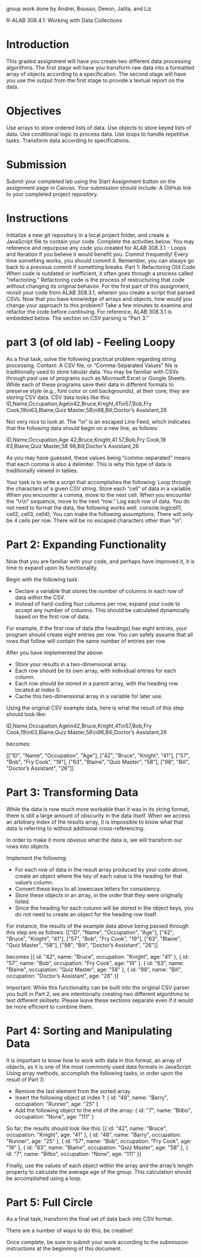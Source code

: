 group work done by Andrei, Bousso, Deeon, Jalita, and Liz

R-ALAB 308.4.1: 
Working with Data Collections

# Introduction
This graded assignment will have you create two different data processing algorithms. The first stage will have you transform raw data into a formatted array of objects according to a specification. The second stage will have you use the output from the first stage to provide a textual report on the data.

# Objectives
Use arrays to store ordered lists of data.
Use objects to store keyed lists of data.
Use conditional logic to process data.
Use loops to handle repetitive tasks.
Transform data according to specifications.

# Submission
Submit your completed lab using the Start Assignment button on the assignment page in Canvas.
Your submission should include:
A GitHub link to your completed project repository.

# Instructions
Initialize a new git repository in a local project folder, and create a JavaScript file to contain your code. Complete the activities below. You may reference and repurpose any code you created for ALAB 308.3.1 - Loops and Iteration if you believe it would benefit you.
Commit frequently! Every time something works, you should commit it. Remember, you can always go back to a previous commit if something breaks.
Part 1: Refactoring Old Code
When code is outdated or inefficient, it often goes through a process called “refactoring.” Refactoring code is the process of restructuring that code without changing its original behavior.
For the first part of this assignment, revisit your code from ALAB 308.3.1, wherein you create a script that parsed CSVs. Now that you have knowledge of arrays and objects, how would you change your approach to this problem? Take a few minutes to examine and refactor the code before continuing.
For reference, ALAB 308.3.1 is embedded below. The section on CSV parsing is “Part 3.”

# part 3 (of old lab) - Feeling Loopy 

As a final task, solve the following practical problem regarding string processing.
Context: A CSV file, or “Comma-Separated Values” file is traditionally used to store tabular data. You may be familiar with CSVs through past use of programs such as Microsoft Excel or Google Sheets. While each of these programs save their data in different formats to preserve style (e.g., font color or cell backgrounds), at their core, they are storing CSV data.
CSV data looks
 like this:
ID,Name,Occupation,Age\n42,Bruce,Knight,41\n57,Bob,Fry Cook,19\n63,Blaine,Quiz Master,58\n98,Bill,Doctor’s Assistant,26

Not very nice to look at. The “\n” is an escaped Line Feed, which indicates that the following data should begin on a new line, as follows:

ID,Name,Occupation,Age
42,Bruce,Knight,41
57,Bob,Fry Cook,19
63,Blaine,Quiz Master,58
98,Bill,Doctor’s Assistant,26

As you may have guessed, these values being “comma-separated” means that each comma is also a delimiter. This is why this type of data is traditionally viewed in tables.

Your task is to write a script that accomplishes the following:
Loop through the characters of a given CSV string.
Store each “cell” of data in a variable.
When you encounter a comma, move to the next cell.
When you encounter the “\r\n” sequence, move to the next “row.”
Log each row of data.
You do not need to format the data, the following works well.
console.log(cell1, cell2, cell3, cell4);
You can make the following assumptions:
There will only be 4 cells per row.
There will be no escaped characters other than “\n”.

# Part 2: Expanding Functionality
Now that you are familiar with your code, and perhaps have improved it, it is time to expand upon its functionality.

Begin with the following task:
- Declare a variable that stores the number of columns in each row of data within the CSV.
- Instead of hard-coding four columns per row, expand your code to accept any number of columns. This should be calculated dynamically based on the first row of data.

For example, if the first row of data (the headings) has eight entries, your program should create eight entries per row. You can safely assume that all rows that follow will contain the same number of entries per row.

After you have implemented the above:
- Store your results in a two-dimensional array.
- Each row should be its own array, with individual entries for each column.
- Each row should be stored in a parent array, with the heading row located at index 0.
- Cache this two-dimensional array in a variable for later use.

Using the original CSV example data, here is what the result of this step should look like:

ID,Name,Occupation,Age\n42,Bruce,Knight,41\n57,Bob,Fry Cook,19\n63,Blaine,Quiz Master,58\n98,Bill,Doctor’s Assistant,26

becomes: 

[["ID", "Name", "Occupation", "Age"],
 ["42", "Bruce", "Knight", "41"],
 ["57", "Bob", "Fry Cook", "19"],
 ["63", "Blaine", "Quiz Master", "58"],
 ["98", "Bill", "Doctor’s Assistant", "26"]]

 # Part 3: Transforming Data

While the data is now much more workable than it was in its string format, there is still a large amount of obscurity in the data itself. When we access an arbitrary index of the results array, it is impossible to know what that data is referring to without additional cross-referencing.

In order to make it more obvious what the data is, we will transform our rows into objects.

Implement the following:
- For each row of data in the result array produced by your code above, create an object where the key of each value is the heading for that value’s column.
- Convert these keys to all lowercase letters for consistency.
- Store these objects in an array, in the order that they were originally listed.
- Since the heading for each column will be stored in the object keys, you do not need to create an object for the heading row itself.

For instance, the results of the example data above being passed through this step are as follows:
[["ID", "Name", "Occupation", "Age"],
 ["42", "Bruce", "Knight", "41"],
 ["57", "Bob", "Fry Cook", "19"],
 ["63", "Blaine", "Quiz Master", "58"],
 ["98", "Bill", "Doctor’s Assistant", "26"]]

becomes
[{ id: "42", name: "Bruce", occupation: "Knight", age: "41" },
 { id: "57", name: "Bob", occupation: "Fry Cook", age: "19" },
 { id: "63", name: "Blaine", occupation: "Quiz Master", age: "58" },
 { id: "98", name: "Bill", occupation: "Doctor’s Assistant", age: "26" }]

Important: While this functionality can be built into the original CSV parser you built in Part 2, we are intentionally creating two different algorithms to test different skillsets. Please leave these sections separate even if it would be more efficient to combine them.

# Part 4: Sorting and Manipulating Data

It is important to know how to work with data in this format, an array of objects, as it is one of the most commonly used data formats in JavaScript.
Using array methods, accomplish the following tasks, in order upon the result of Part 3:
- Remove the last element from the sorted array.
- Insert the following object at index 1:
{ id: "48", name: "Barry", occupation: "Runner", age: "25" }
- Add the following object to the end of the array:
{ id: "7", name: "Bilbo", occupation: "None", age: "111" }

So far, the results should look like this:
[{ id: "42", name: "Bruce", occupation: "Knight", age: "41" },
 { id: "48", name: "Barry", occupation: "Runner", age: "25" },
 { id: "57", name: "Bob", occupation: "Fry Cook", age: "19" },
 { id: "63", name: "Blaine", occupation: "Quiz Master", age: "58" },
 { id: "7", name: "Bilbo", occupation: "None", age: "111" }]

Finally, use the values of each object within the array and the array’s length property to calculate the average age of the group. This calculation should be accomplished using a loop.

# Part 5: Full Circle
As a final task, transform the final set of data back into CSV format.

There are a number of ways to do this; be creative!

Once complete, be sure to submit your work according to the submission instructions at the beginning of this document.